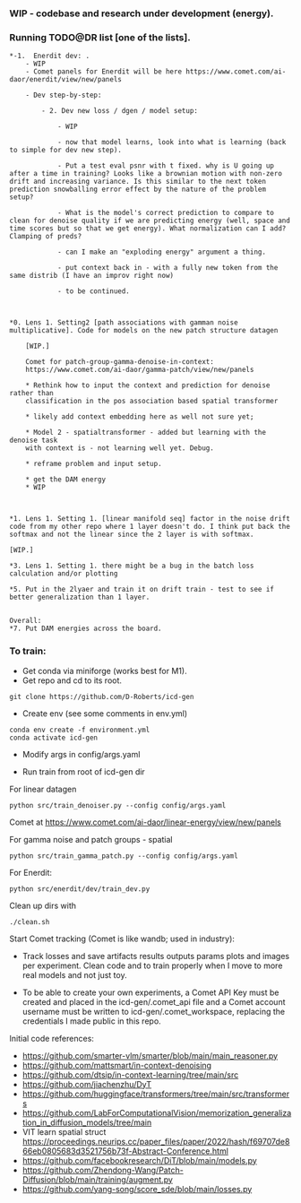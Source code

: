 ### WIP - codebase and research under development (energy).

###  Running TODO@DR list [one of the lists]. 

    *-1.  Enerdit dev: . 
        - WIP
        - Comet panels for Enerdit will be here https://www.comet.com/ai-daor/enerdit/view/new/panels

        - Dev step-by-step:
           
            - 2. Dev new loss / dgen / model setup:
            
                - WIP 
        
                - now that model learns, look into what is learning (back to simple for dev new step). 
                
                - Put a test eval psnr with t fixed. why is U going up after a time in training? Looks like a brownian motion with non-zero drift and increasing variance. Is this similar to the next token prediction snowballing error effect by the nature of the problem setup?
                
                - What is the model's correct prediction to compare to clean for denoise quality if we are predicting energy (well, space and time scores but so that we get energy). What normalization can I add? Clamping of preds?

                - can I make an "exploding energy" argument a thing.

                - put context back in - with a fully new token from the same distrib (I have an improv right now)

                - to be continued.



    *0. Lens 1. Setting2 [path associations with gamman noise multiplicative]. Code for models on the new patch structure datagen

        [WIP.]

        Comet for patch-group-gamma-denoise-in-context:
        https://www.comet.com/ai-daor/gamma-patch/view/new/panels

        * Rethink how to input the context and prediction for denoise rather than
        classification in the pos association based spatial transformer

        * likely add context embedding here as well not sure yet; 

        * Model 2 - spatialtransformer - added but learning with the denoise task
        with context is - not learning well yet. Debug.

        * reframe problem and input setup.

        * get the DAM energy
        * WIP

        

    *1. Lens 1. Setting 1. [linear manifold seq] factor in the noise drift code from my other repo where 1 layer doesn't do. I think put back the softmax and not the linear since the 2 layer is with softmax.

    [WIP.]
  
    *3. Lens 1. Setting 1. there might be a bug in the batch loss calculation and/or plotting 
   
    *5. Put in the 2lyaer and train it on drift train - test to see if better generalization than 1 layer.


    Overall:
    *7. Put DAM energies across the board.




### To train:

* Get conda via miniforge (works best for M1).
* Get repo and cd to its root.

```
git clone https://github.com/D-Roberts/icd-gen
```

* Create env (see some comments in env.yml)
```
conda env create -f environment.yml
conda activate icd-gen
```
* Modify args in config/args.yaml 

* Run train from root of icd-gen dir

For linear datagen
```
python src/train_denoiser.py --config config/args.yaml
```
Comet at https://www.comet.com/ai-daor/linear-energy/view/new/panels

For gamma noise and patch groups - spatial

```
python src/train_gamma_patch.py --config config/args.yaml
```

For Enerdit:
```
python src/enerdit/dev/train_dev.py
```

Clean up dirs with 
```
./clean.sh
```


Start Comet tracking (Comet is like wandb; used in industry):


* Track losses and save artifacts results outputs params plots and images per experiment. Clean code and to train properly when I move to more real models and not just toy.

* To be able to create your own experiments, a Comet API Key must be created and placed in the icd-gen/.comet_api file and a Comet account username must be written to icd-gen/.comet_workspace, replacing the credentials I made public in this repo.


Initial code references:
* https://github.com/smarter-vlm/smarter/blob/main/main_reasoner.py
* https://github.com/mattsmart/in-context-denoising
* https://github.com/dtsip/in-context-learning/tree/main/src
* https://github.com/jiachenzhu/DyT
* https://github.com/huggingface/transformers/tree/main/src/transformers
* https://github.com/LabForComputationalVision/memorization_generalization_in_diffusion_models/tree/main
* VIT learn spatial struct https://proceedings.neurips.cc/paper_files/paper/2022/hash/f69707de866eb0805683d3521756b73f-Abstract-Conference.html
* https://github.com/facebookresearch/DiT/blob/main/models.py
* https://github.com/Zhendong-Wang/Patch-Diffusion/blob/main/training/augment.py
* https://github.com/yang-song/score_sde/blob/main/losses.py
